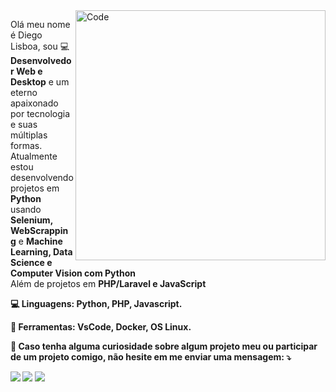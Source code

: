 <!--<img src="https://raw.githubusercontent.com/MicaelliMedeiros/micaellimedeiros/master/image/computer-illustration.png" min-width="400px" max-width="400px" width="400px" align="right" alt="Computador diegolisboadev">-->
<!--<img src="https://devicon.dev/devicon.git/icons/python/python-original.svg" min-width="200px" max-width="200px" width="200px" align="right" alt="Python">
<img src="https://devicon.dev/devicon.git/icons/php/php-original.svg" min-width="200px" max-width="200px" width="200px" align="right" alt="PHP">
<img src="https://devicon.dev/devicon.git/icons/nodejs/nodejs-original.svg" min-width="200px" max-width="200px" width="200px" align="right" alt="JS">-->

<img src="https://cdn4.iconfinder.com/data/icons/programming-developer/512/programing-developer-programming-html-code-coding-language-512.png" min-width="400px" max-width="400px" width="400px" align="right" alt="Code">

<p align="left">
  Olá meu nome é Diego Lisboa, sou 💻 <strong>Desenvolvedor Web e Desktop</strong> 
  e um eterno apaixonado por tecnologia e suas múltiplas formas.<br>
  Atualmente estou desenvolvendo projetos em <strong>Python</strong>
  usando <strong>Selenium, WebScrapping</strong>
  e <strong>Machine Learning, Data Science e Computer Vision com Python</strong><br>
  Além de projetos em <strong>PHP/Laravel e JavaScript<strong><br>
</p>

<p align="left">
  💻 Linguagens: <strong>Python, PHP, Javascript.</strong>
</p>

<p align="left">
  💼 Ferramentas: <strong>VsCode, Docker, OS Linux.</strong>
</p>

<p align="left">
  💌 Caso tenha alguma curiosidade sobre algum projeto meu ou participar de um projeto comigo,
  não hesite em me enviar uma mensagem: ⤵️
</p>

<p align="left">
  <a href="diego.lisboa.pires@hotmail.com" alt="Hotmail">
  <img src="https://img.shields.io/badge/-Hotmail-0067B8?style=flat-square&labelColor=0067B8&logo=Minutemailer&logoColor=white&link=diego.lisboa.pires@hotmail.com" /></a>

  <a href="https://www.linkedin.com/in/diego-lisboa-pires/" alt="Linkedin">
  <img src="https://img.shields.io/badge/-Linkedin-0e76a8?style=flat-square&logo=Linkedin&logoColor=white&link=https://www.linkedin.com/in/diego-lisboa-pires/" /></a>

  <a href="https://www.instagram.com/diego.pirez_/" alt="Instagram">
  <img src="https://img.shields.io/badge/-Instagram-DF0174?style=flat-square&labelColor=DF0174&logo=instagram&logoColor=white&link=https://www.instagram.com/diego.pirez_/"/></a>
</p>  
